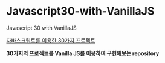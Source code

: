 # Javascript30-with-VanillaJS
Javascript 30 with VanillaJS


[자바스크립트를 이용한 30가지 프로젝트](https://github.com/wesbos/JavaScript30/blob/master/01%20-%20JavaScript%20Drum%20Kit/index-START.html)

__30가지의 프로젝트를 Vanilla JS를 이용하여 구현해보는 repository__
